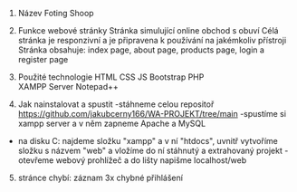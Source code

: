 1. Název
Foting Shoop

2. Funkce webové stránky
Stránka simulující online obchod s obuví
Célá stránka je responzivní a je připravena k používání na jakémkoliv přístroji
Stránka obsahuje:
index page, about page, products page, login a register page

3. Použité technologie
HTML
CSS
JS
Bootstrap
PHP  
XAMPP Server
Notepad++

4. Jak nainstalovat a spustit
-stáhneme celou repositoř https://github.com/jakubcerny166/WA-PROJEKT/tree/main
-spustíme si xampp server a v něm zapneme Apache a MySQL
- na disku C: najdeme složku "xampp" a v ní "htdocs", uvnitř vytvoříme složku s názvem "web" a vložíme do ní stáhnutý a extrahovaný projekt 
-otevřeme webový prohlížeč a do lišty napišme localhost/web

5. stránce chybí:
záznam 3x chybné přihlášení 
